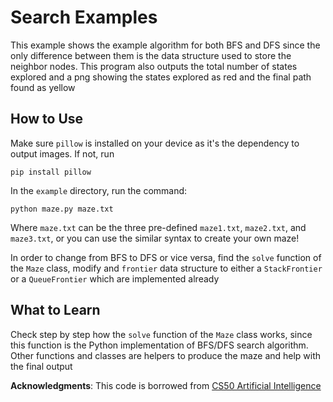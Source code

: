 # Search Examples

This example shows the example algorithm for both BFS and DFS since the only difference between them is the data structure used to store the neighbor nodes. This program also outputs the total number of states explored and a png showing the states explored as red and the final path found as yellow

## How to Use

Make sure `pillow` is installed on your device as it's the dependency to output images. If not, run

`pip install pillow`

In the `example` directory, run the command:

`python maze.py maze.txt`

Where `maze.txt` can be the three pre-defined `maze1.txt`, `maze2.txt`, and `maze3.txt`, or you can use the similar syntax to create your own maze!

In order to change from BFS to DFS or vice versa, find the `solve` function of the `Maze` class, modify and `frontier` data structure to either a `StackFrontier` or a `QueueFrontier` which are implemented already

## What to Learn

Check step by step how the `solve` function of the `Maze` class works, since this function is the Python implementation of BFS/DFS search algorithm. Other functions and classes are helpers to produce the maze and help with the final output

**Acknowledgments**: This code is borrowed from [CS50 Artificial Intelligence](https://cs50.harvard.edu/ai/2024/license/)
